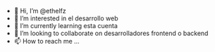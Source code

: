 - 👋 Hi, I’m @ethelfz
- 👀 I’m interested in el desarrollo web
- 🌱 I’m currently learning esta cuenta 
- 💞️ I’m looking to collaborate on desarrolladores frontend o backend
- 📫 How to reach me ...

<!---
ethelfz/ethelfz is a ✨ special ✨ repository because its `README.md` (this file) appears on your GitHub profile.
You can click the Preview link to take a look at your changes.
--->
